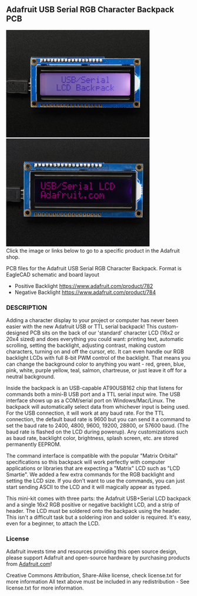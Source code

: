 ## Adafruit USB Serial RGB Character Backpack PCB
<a href="http://www.adafruit.com/products/782"><img src="assets/782.jpg?raw=true" width="390px"></a>&nbsp; 
<a href="http://www.adafruit.com/products/784"><img src="assets/784.jpg?raw=true" width="390px"></a><br/>
Click the image or links below to go to a specific product in the Adafruit shop.

PCB files for the Adafruit USB Serial RGB Character Backpack. Format is EagleCAD schematic and board layout
- Positive Backlight https://www.adafruit.com/product/782
- Negative Backlight https://www.adafruit.com/product/784

### DESCRIPTION
Adding a character display to your project or computer has never been easier with the new Adafruit USB or TTL serial backpack! This custom-designed PCB sits on the back of our 'standard' character LCD (16x2 or 20x4 sized) and does everything you could want: printing text, automatic scrolling, setting the backlight, adjusting contrast, making custom characters, turning on and off the cursor, etc. It can even handle our RGB backlight LCDs with full 8-bit PWM control of the backlight. That means you can change the background color to anything you want - red, green, blue, pink, white, purple yellow, teal, salmon, chartreuse, or just leave it off for a neutral background.

Inside the backpack is an USB-capable AT90USB162 chip that listens for commands both a mini-B USB port and a TTL serial input wire. The USB interface shows up as a COM/serial port on Windows/Mac/Linux. The backpack will automatically select data from whichever input is being used. For the USB connection, it will work at any baud rate. For the TTL connection, the default baud rate is 9600 but you can send it a command to set the baud rate to 2400, 4800, 9600, 19200, 28800, or 57600 baud. (The baud rate is flashed on the LCD during powerup). Any customizations such as baud rate, backlight color, brightness, splash screen, etc. are stored permanently EEPROM.

The command interface is compatible with the popular "Matrix Orbital" specifications so this backpack will work perfectly with computer applications or libraries that are expecting a "Matrix" LCD such as "LCD Smartie". We added a few extra commands for the RGB backlight and setting the LCD size. If you don't want to use the commands, you can just start sending ASCII to the LCD and it will magically appear as typed.

This mini-kit comes with three parts: the Adafruit USB+Serial LCD backpack and a single 16x2 RGB positive or negative backlight LCD, and a strip of header. The LCD must be soldered onto the backpack using the header. This isn't a difficult task but a soldering iron and solder is required. It's easy, even for a beginner, to attach the LCD.

### License

Adafruit invests time and resources providing this open source design, please support Adafruit and open-source hardware by purchasing products from [Adafruit.com](https://www.adafruit.com)!

Creative Commons Attribution, Share-Alike license, check license.txt for more information All text above must be included in any redistribution - 
See license.txt for more information.
